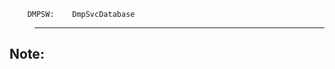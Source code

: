         DMPSW:    DmpSvcDatabase
>--------------------------------------------

Note:
-------------
